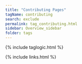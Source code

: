 ```yaml
---
title: "Contributing Pages"
tagName: contributing
search: exclude
permalink: tag_contributing.html
sidebar: Overview_sidebar
folder: tags
---
```

{% include taglogic.html %}

{% include links.html %}
